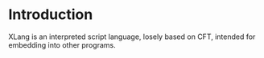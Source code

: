 
# Introduction


XLang is an interpreted script language, losely based on CFT, intended for embedding
into other programs.
